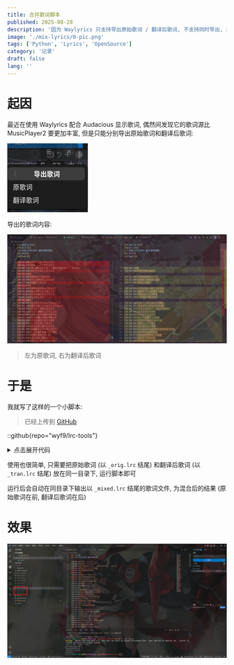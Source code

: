 ```yaml
---
title: 合并歌词脚本
published: 2025-08-28
description: '因为 Waylyrics 只支持导出原始歌词 / 翻译后歌词, 不支持同时导出, 遂用 Python + pylrc 写了一个合并歌词的小脚本'
image: './mix-lyrics/0-pic.png'
tags: ['Python', 'Lyrics', 'OpenSource']
category: '记录'
draft: false 
lang: ''
---
```


# 起因

最近在使用 Waylyrics 配合 Audacious 显示歌词, 偶然间发现它的歌词源比 MusicPlayer2 要更加丰富, 但是只能分别导出原始歌词和翻译后歌词:

![](./mix-lyrics/1-waylyrics.png)

导出的歌词内容:

![](./mix-lyrics/2-compare.png)

> 左为原歌词, 右为翻译后歌词

# 于是

我就写了这样的一个小脚本:

> 已经上传到 [GitHub](https://github.com/wyf9/lrc-tools/blob/main/mix_lyrics/main.py)

::github{repo="wyf9/lrc-tools"}

<details>
<summary>点击展开代码</summary>

```py
import pylrc
from pylrc.classes import Lyrics, LyricLine
import os


def load_lrc(fname: str) -> Lyrics:
    with open(fname, 'r', encoding='utf-8') as f:
        lrcstr = ''.join(f.readlines())
        return pylrc.parse(lrcstr)


def get_lst() -> list[str]:
    lst = []
    filelst = os.listdir('.')
    for fname in filelst:
        if fname.endswith('_orig.lrc'):
            if fname[:-9] + '_tran.lrc' in filelst:
                lst.append(fname[:-9])
    return lst

def ms_to_tag(line: LyricLine) -> str:
    return f'{line.minutes:02d}:{line.seconds:02d}.{line.milliseconds:03d}'

def find_match(lyrics: Lyrics, time: str | LyricLine) -> LyricLine | None:
    if isinstance(time, LyricLine):
        time = ms_to_tag(time)
    for i in range(len(lyrics)):
        if ms_to_tag(lyrics[i]) == time and lyrics[i].text != '':
            return lyrics[i]
    return None

def transfer(fname: str) -> None:
    orig = load_lrc(f'{fname}_orig.lrc')
    tran = load_lrc(f'{fname}_tran.lrc')
    mixed = load_lrc(f'{fname}_orig.lrc')

    mixed.clear()

    i = 0
    while i < len(orig):
        try:
            mixed.append(orig[i])
            match = find_match(tran, orig[i])
            if match:
                mixed.append(match)
        except IndexError:
            pass
        i += 1
    result = mixed.toLRC()
    with open(f'{fname}_mixed.lrc', 'w', encoding='utf-8') as f:
        f.write(result)


if __name__ == '__main__':
    lst = get_lst()
    print(f'List: {lst}')
    for i in lst:
        print(f'Transferring {i}...')
        transfer(i)
    print('Finished!')
```

</details>

使用也很简单, 只需要把原始歌词 (以 `_orig.lrc` 结尾) 和翻译后歌词 (以 `_tran.lrc` 结尾) 放在同一目录下, 运行脚本即可

运行后会自动在同目录下输出以 `_mixed.lrc` 结尾的歌词文件, 为混合后的结果 (原始歌词在前, 翻译后歌词在后)

# 效果

![](./mix-lyrics/3-result.png)
